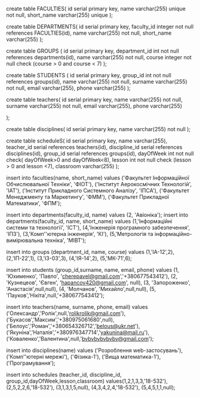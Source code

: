 create table FACULTIES(
id serial primary key,
name varchar(255) unique not null,
short_name varchar(255) unique
);


create table DEPARTMENTS(
id serial primary key,
faculty_id integer not null references FACULTIES(id),
name varchar(255) not null,
short_name varchar(255)
);

create table GROUPS (
id serial primary key,
department_id int not null references departments(id),
name varchar(255) not null,
course integer not null check (course > 0 and course < 7)
);

create table STUDENTS (
id serial primary key,
group_id int not null references groups(id),
name varchar(255) not null,
surname varchar(255) not null,
email varchar(255),
phone varchar(255)
);

create table teachers(
id serial primary key,
name varchar(255) not null,
surname varchar(255) not null,
email varchar(255),
phone varchar(255)
  
);

create table disciplines(
id serial primary key,
name varchar(255) not null
);

create table scheduleS(
id serial primary key,
name varchar(255),
teacher_id serial references teachers(id),
discipline_id serial references disciplines(id),
group_id serial references groups(id),
dayOfWeek int not null check( dayOfWeek>0 and dayOfWeek<8),
lesson int not null check (lesson > 0 and lesson <7),
classroom varchar(255)
);

insert into faculties(name, short_name) values
('Факультет Інформаційної Обчислювальної Техніки', 'ФІОТ'),
('Інститут Аерокосмічних Технологій', 'ІАТ'),
('Інститут Прикладного Системного Аналізу', 'ІПСА'),
('Факультет Менеджменту та Маркетингу', 'ФММ'),
('Факультет Прикладної Математики', 'ФПМ');

insert into departments(faculty_id, name) values
(2, 'Авіоніка');
insert into departments(faculty_id, name, short_name) values
(1,'Інформаційні системи та технології', 'ІСТ'),
(4,'Інженерія програмного забезпечення', 'ІПЗ'),
(3,'Комп''ютерна інженерія', 'КІ'),
(5,'Метрологія та інформаційно-вимірювальна техніка', 'МІВТ');

insert into groups (department_id, name, course)
values
(1,'ІА-12',2),
(2,'ІП-22',1),
(3,'ІЗ-03',3),
(4,'ІЯ-14',2),
(5,'МК-71',6);

insert into students (group_id,surname, name, email, phone)
values
(1, 'Юхименко', 'Павло', 'cherepavel@gmail.com','+380677543412'),
(2, 'Кузнeцеов', 'Євген', 'hapancov420@gmail.com', null),
(3, 'Запороженко', 'Анастасія',null,null),
(4, 'Молчанов', 'Михайло',null,null),
(5, 'Пауков','Нікіта',null,'+380677543412');

insert into teachers(name, surname, phone, email)
values
('Олександр','Ролік',null,'rolikrolik@gmail.com'),
('Букасов','Максим','+380975061680',null),
('Белоус','Роман','+380654326712','belous@ukr.net'),
('Якуніна','Наталія','+380976347714','yakunina@mail.ru'),
('Коваленко','Валентина',null,'bvbvbvbvbvbv@gmail.com');

insert into disciplines(name)
values
('Розроблення web-застосувань'),
('Комп''ютерні мережі'),
('Фізика-1'),
('Вища математика-1'),
('Програмування');

insert into schedules
(teacher_id, discipline_id, group_id,dayOfWeek,lesson,classroom)
values(1,2,1,3,3,'18-532'),
(2,5,2,2,6,'18-532'),
(3,1,3,1,5,null),
(4,3,4,2,4,'18-532'),
(5,4,5,1,1,null);
